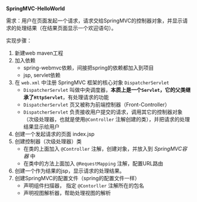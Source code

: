 **SpringMVC-HelloWorld**

需求：用户在页面发起一个请求，请求交给SpringMVC的控制器对象，并显示请求的处理结果（在结果页面显示一个欢迎语句）。

实现步骤：
1. 新建web maven工程
2. 加入依赖
   - spring-webmvc依赖，间接把spring的依赖都加入到项目
   - jsp, servlet依赖
3. 在 `web.xml` 中注册 SpringMVC 框架的核心对象 `DispatcherServlet`
   - `DispatcherServlet` 叫做中央调度器，**本质上是一个`Servlet`，它的父类继承了`HttpServlet`**，有处理请求的功能 
   - `DispatcherServlet` 页又被称为前端控制器（Front-Controller） 
   - `DispatcherServlet` 负责接收用户提交的请求，调用其它的控制器对象（次级处理器，也就是使用`@Controller` 注解创建的类），并把请求的处理结果显示给用户
4. 创建一个发起请求的页面 index.jsp
5. 创建控制器（次级处理器）类
   - 在类的上面加入 `@Controller` 注解，创建对象，并放入到 _SpringMVC容器_ 中 
   - 在类中的方法上面加入 `@RequestMapping` 注解，配置URL路由
6. 创建一个作为结果的jsp，显示请求的处理结果。
7. 创建SpringMVC的配置文件（spring的配置文件一样）
   - 声明组件扫描器， 指定 `@Contorller` 注解所在的包名 
   - 声明视图解析器，帮助处理视图的解析
